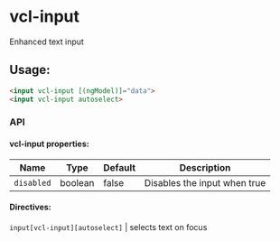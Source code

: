 # vcl-input

Enhanced text input

## Usage:

```html
<input vcl-input [(ngModel)]="data">
<input vcl-input autoselect>
```

### API

#### vcl-input properties:

Name            | Type    | Default | Description
--------------- | ------- | ------- | -----------------------------------------------
`disabled`      | boolean | false   | Disables the input when true

#### Directives:

`input[vcl-input][autoselect]`      | selects text on focus
